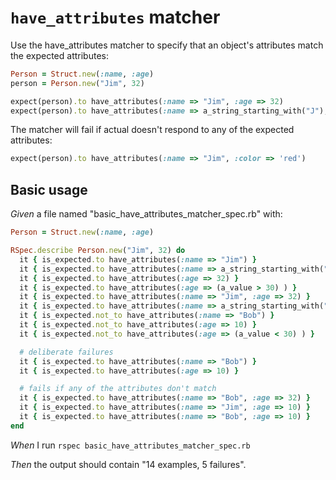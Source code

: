 # `have_attributes` matcher

Use the have_attributes matcher to specify that an object's attributes match the expected attributes:

  ```ruby
  Person = Struct.new(:name, :age)
  person = Person.new("Jim", 32)

  expect(person).to have_attributes(:name => "Jim", :age => 32)
  expect(person).to have_attributes(:name => a_string_starting_with("J"), :age => (a_value > 30) )
  ```

  The matcher will fail if actual doesn't respond to any of the expected attributes:

  ```ruby
  expect(person).to have_attributes(:name => "Jim", :color => 'red')
  ```

## Basic usage

_Given_ a file named "basic_have_attributes_matcher_spec.rb" with:

```ruby
Person = Struct.new(:name, :age)

RSpec.describe Person.new("Jim", 32) do
  it { is_expected.to have_attributes(:name => "Jim") }
  it { is_expected.to have_attributes(:name => a_string_starting_with("J") ) }
  it { is_expected.to have_attributes(:age => 32) }
  it { is_expected.to have_attributes(:age => (a_value > 30) ) }
  it { is_expected.to have_attributes(:name => "Jim", :age => 32) }
  it { is_expected.to have_attributes(:name => a_string_starting_with("J"), :age => (a_value > 30) ) }
  it { is_expected.not_to have_attributes(:name => "Bob") }
  it { is_expected.not_to have_attributes(:age => 10) }
  it { is_expected.not_to have_attributes(:age => (a_value < 30) ) }

  # deliberate failures
  it { is_expected.to have_attributes(:name => "Bob") }
  it { is_expected.to have_attributes(:age => 10) }

  # fails if any of the attributes don't match
  it { is_expected.to have_attributes(:name => "Bob", :age => 32) }
  it { is_expected.to have_attributes(:name => "Jim", :age => 10) }
  it { is_expected.to have_attributes(:name => "Bob", :age => 10) }
end
```

_When_ I run `rspec basic_have_attributes_matcher_spec.rb`

_Then_ the output should contain "14 examples, 5 failures".
